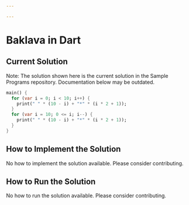 ```yaml
---

---
```


# Baklava in Dart

## Current Solution

Note: The solution shown here is the current solution in the Sample Programs repository. Documentation below may be outdated.

```Dart
main() {
  for (var i = 0; i < 10; i++) {
    print(" " * (10 - i) + "*" * (i * 2 + 1));
  }
  for (var i = 10; 0 <= i; i--) {
    print(" " * (10 - i) + "*" * (i * 2 + 1));
  }
}

```

## How to Implement the Solution

No how to implement the solution available. Please consider contributing.

## How to Run the Solution

No how to run the solution available. Please consider contributing.
